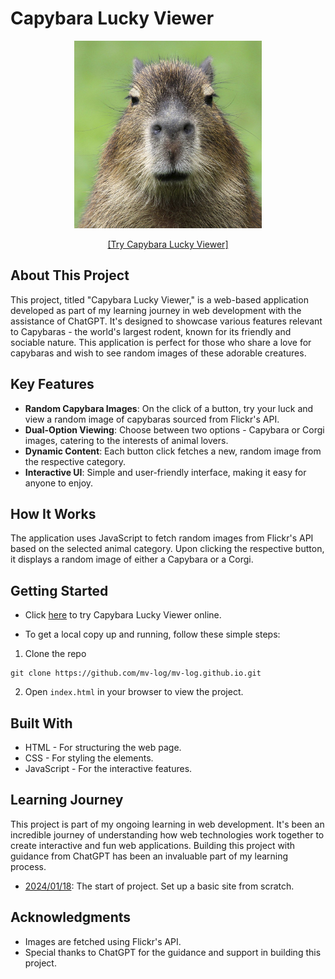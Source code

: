 # Capybara Lucky Viewer

<p align="center">
  <img src="assets/banner.jpg" alt="Capybara Image" width="300" height="300"/>
</p>

<p align="center">
  <a href="https://mv-log.github.io/capybara-viewer/">[Try Capybara Lucky Viewer]</a>
</p>



## About This Project

This project, titled "Capybara Lucky Viewer," is a web-based application developed as part of my learning journey in web development with the assistance of ChatGPT. It's designed to showcase various features relevant to Capybaras - the world's largest rodent, known for its friendly and sociable nature. This application is perfect for those who share a love for capybaras and wish to see random images of these adorable creatures.

## Key Features

- **Random Capybara Images**: On the click of a button, try your luck and view a random image of capybaras sourced from Flickr's API.
- **Dual-Option Viewing**: Choose between two options - Capybara or Corgi images, catering to the interests of animal lovers.
- **Dynamic Content**: Each button click fetches a new, random image from the respective category.
- **Interactive UI**: Simple and user-friendly interface, making it easy for anyone to enjoy.

## How It Works

The application uses JavaScript to fetch random images from Flickr's API based on the selected animal category. Upon clicking the respective button, it displays a random image of either a Capybara or a Corgi.

## Getting Started

- Click [here](https://mv-log.github.io/capybara-viewer/) to try Capybara Lucky Viewer online.

- To get a local copy up and running, follow these simple steps:

1. Clone the repo

```
git clone https://github.com/mv-log/mv-log.github.io.git
```

2. Open `index.html` in your browser to view the project.

## Built With

- HTML - For structuring the web page.
- CSS - For styling the elements.
- JavaScript - For the interactive features.

## Learning Journey

This project is part of my ongoing learning in web development. It's been an incredible journey of understanding how web technologies work together to create interactive and fun web applications. Building this project with guidance from ChatGPT has been an invaluable part of my learning process.

- [2024/01/18](learning_logs/20240118.md): The start of project. Set up a basic site from scratch.

## Acknowledgments

- Images are fetched using Flickr's API.
- Special thanks to ChatGPT for the guidance and support in building this project.
